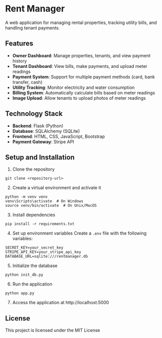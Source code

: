 # Rent Manager

A web application for managing rental properties, tracking utility bills, and handling tenant payments.

## Features

- **Owner Dashboard**: Manage properties, tenants, and view payment history
- **Tenant Dashboard**: View bills, make payments, and upload meter readings
- **Payment System**: Support for multiple payment methods (card, bank transfer, cash)
- **Utility Tracking**: Monitor electricity and water consumption
- **Billing System**: Automatically calculate bills based on meter readings
- **Image Upload**: Allow tenants to upload photos of meter readings

## Technology Stack

- **Backend**: Flask (Python)
- **Database**: SQLAlchemy (SQLite)
- **Frontend**: HTML, CSS, JavaScript, Bootstrap
- **Payment Gateway**: Stripe API

## Setup and Installation

1. Clone the repository
```
git clone <repository-url>
```

2. Create a virtual environment and activate it
```
python -m venv venv
venv\Scripts\activate  # On Windows
source venv/bin/activate  # On Unix/MacOS
```

3. Install dependencies
```
pip install -r requirements.txt
```

4. Set up environment variables
Create a `.env` file with the following variables:
```
SECRET_KEY=your_secret_key
STRIPE_API_KEY=your_stripe_api_key
DATABASE_URL=sqlite:///rentmanager.db
```

5. Initialize the database
```
python init_db.py
```

6. Run the application
```
python app.py
```

7. Access the application at http://localhost:5000

## License

This project is licensed under the MIT License 